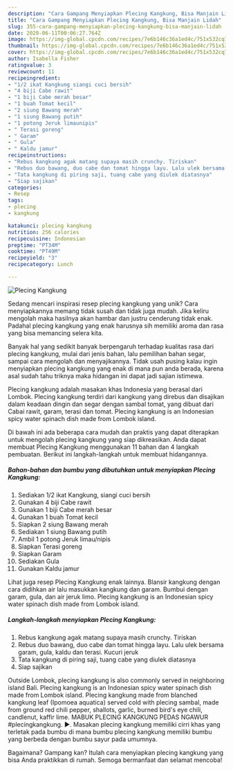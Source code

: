```yaml
---
description: "Cara Gampang Menyiapkan Plecing Kangkung, Bisa Manjain Lidah"
title: "Cara Gampang Menyiapkan Plecing Kangkung, Bisa Manjain Lidah"
slug: 355-cara-gampang-menyiapkan-plecing-kangkung-bisa-manjain-lidah
date: 2020-06-11T00:06:27.764Z
image: https://img-global.cpcdn.com/recipes/7e6b146c36a1ed4c/751x532cq70/plecing-kangkung-foto-resep-utama.jpg
thumbnail: https://img-global.cpcdn.com/recipes/7e6b146c36a1ed4c/751x532cq70/plecing-kangkung-foto-resep-utama.jpg
cover: https://img-global.cpcdn.com/recipes/7e6b146c36a1ed4c/751x532cq70/plecing-kangkung-foto-resep-utama.jpg
author: Isabella Fisher
ratingvalue: 3
reviewcount: 11
recipeingredient:
- "1/2 ikat Kangkung siangi cuci bersih"
- "4 biji Cabe rawit"
- "1 biji Cabe merah besar"
- "1 buah Tomat kecil"
- "2 siung Bawang merah"
- "1 siung Bawang putih"
- "1 potong Jeruk limaunipis"
- " Terasi goreng"
- " Garam"
- " Gula"
- " Kaldu jamur"
recipeinstructions:
- "Rebus kangkung agak matang supaya masih crunchy. Tiriskan"
- "Rebus duo bawang, duo cabe dan tomat hingga layu. Lalu ulek bersama garam, gula, kaldu dan terasi. Kucuri jeruk"
- "Tata kangkung di piring saji, tuang cabe yang diulek diatasnya"
- "Siap sajikan"
categories:
- Resep
tags:
- plecing
- kangkung

katakunci: plecing kangkung 
nutrition: 256 calories
recipecuisine: Indonesian
preptime: "PT34M"
cooktime: "PT49M"
recipeyield: "3"
recipecategory: Lunch

---
```



![Plecing Kangkung](https://img-global.cpcdn.com/recipes/7e6b146c36a1ed4c/751x532cq70/plecing-kangkung-foto-resep-utama.jpg)

Sedang mencari inspirasi resep plecing kangkung yang unik? Cara menyiapkannya memang tidak susah dan tidak juga mudah. Jika keliru mengolah maka hasilnya akan hambar dan justru cenderung tidak enak. Padahal plecing kangkung yang enak harusnya sih memiliki aroma dan rasa yang bisa memancing selera kita.

Banyak hal yang sedikit banyak berpengaruh terhadap kualitas rasa dari plecing kangkung, mulai dari jenis bahan, lalu pemilihan bahan segar, sampai cara mengolah dan menyajikannya. Tidak usah pusing kalau ingin menyiapkan plecing kangkung yang enak di mana pun anda berada, karena asal sudah tahu triknya maka hidangan ini dapat jadi sajian istimewa.

Plecing kangkung adalah masakan khas Indonesia yang berasal dari Lombok. Plecing kangkung terdiri dari kangkung yang direbus dan disajikan dalam keadaan dingin dan segar dengan sambal tomat, yang dibuat dari Cabai rawit, garam, terasi dan tomat. Plecing kangkung is an Indonesian spicy water spinach dish made from Lombok island.


Di bawah ini ada beberapa cara mudah dan praktis yang dapat diterapkan untuk mengolah plecing kangkung yang siap dikreasikan. Anda dapat membuat Plecing Kangkung menggunakan 11 bahan dan 4 langkah pembuatan. Berikut ini langkah-langkah untuk membuat hidangannya.

<!--inarticleads1-->

##### Bahan-bahan dan bumbu yang dibutuhkan untuk menyiapkan Plecing Kangkung:

1. Sediakan 1/2 ikat Kangkung, siangi cuci bersih
1. Gunakan 4 biji Cabe rawit
1. Gunakan 1 biji Cabe merah besar
1. Gunakan 1 buah Tomat kecil
1. Siapkan 2 siung Bawang merah
1. Sediakan 1 siung Bawang putih
1. Ambil 1 potong Jeruk limau/nipis
1. Siapkan  Terasi goreng
1. Siapkan  Garam
1. Sediakan  Gula
1. Gunakan  Kaldu jamur


Lihat juga resep Plecing Kangkung enak lainnya. Blansir kangkung dengan cara didihkan air lalu masukkan kangkung dan garam. Bumbui dengan garam, gula, dan air jeruk limo. Plecing kangkung is an Indonesian spicy water spinach dish made from Lombok island. 

<!--inarticleads2-->

##### Langkah-langkah menyiapkan Plecing Kangkung:

1. Rebus kangkung agak matang supaya masih crunchy. Tiriskan
1. Rebus duo bawang, duo cabe dan tomat hingga layu. Lalu ulek bersama garam, gula, kaldu dan terasi. Kucuri jeruk
1. Tata kangkung di piring saji, tuang cabe yang diulek diatasnya
1. Siap sajikan


Outside Lombok, plecing kangkung is also commonly served in neighboring island Bali. Plecing kangkung is an Indonesian spicy water spinach dish made from Lombok island. Plecing kangkung made from blanched kangkung leaf (Ipomoea aquatica) served cold with plecing sambal, made from ground red chili pepper, shallots, garlic, burned bird&#39;s eye chili, candlenut, kaffir lime. MABUK PLECING KANGKUNG PEDAS NGAWUR #plecingkangkung. ►. Masakan plecing kangkung memiliki cirri khas yang terletak pada bumbu di mana bumbu plecing kangkung memiliki bumbu yang berbeda dengan bumbu sayur pada umumnya. 

Bagaimana? Gampang kan? Itulah cara menyiapkan plecing kangkung yang bisa Anda praktikkan di rumah. Semoga bermanfaat dan selamat mencoba!
